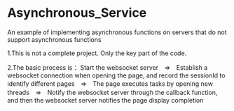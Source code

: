 # Asynchronous_Service
An example of implementing asynchronous functions on servers that do not support asynchronous functions

1.This is not a complete project. Only the key part of the code.

2.The basic process is：
  Start the websocket server　⇒　Establish a websocket connection when opening the page, and record the sessionId to identify different pages　⇒　The page executes tasks by opening new threads　⇒　Notify the websocket server through the callback function, and then the websocket server notifies the page display completion
